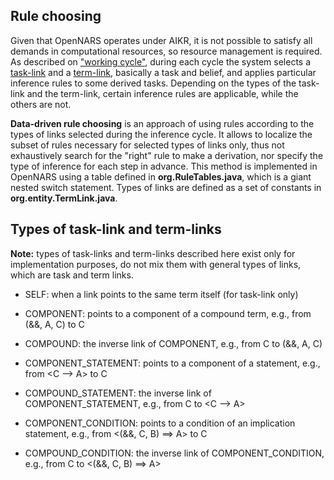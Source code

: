 ## Rule choosing

Given that OpenNARS operates under AIKR, it is not possible to satisfy all demands in computational resources, so resource management is required. As described on ["working cycle"](https://github.com/opennars/opennars/wiki/Working-Cycle-and-Tasks-Management-in-OpenNARS), during each cycle the system selects a [task-link](https://github.com/opennars/opennars/wiki/Types-of-Links:-task-and-term-links) and a [term-link](https://github.com/opennars/opennars/wiki/Types-of-Links:-task-and-term-links), basically a task and belief, and applies particular inference rules to some derived tasks. Depending on the types of the task-link and the term-link, certain inference rules are applicable, while the others are not.     

**Data-driven rule choosing** is an approach of using rules according to the types of links selected during the inference cycle. It allows to localize the subset of rules necessary for selected types of links only, thus not exhaustively search for the "right" rule to make a derivation, nor specify the type of inference for each step in advance. This method is implemented in OpenNARS using a table defined in **org.RuleTables.java**, which is a giant nested switch statement. Types of links are defined as a set of constants in **org.entity.TermLink.java**.

## Types of task-link and term-links
**Note:** types of task-links and term-links described here exist only for implementation purposes, do not mix them with general types of links, which are task and term links. 
* SELF: when a link points to the same term itself (for task-link only)
    
* COMPONENT: points to a component of a compound term, e.g., from (&&, A, C) to C

* COMPOUND: the inverse link of COMPONENT, e.g., from C to (&&, A, C)
    
* COMPONENT_STATEMENT: points to a component of a statement, e.g., from <C --> A> to C
    
* COMPOUND_STATEMENT: the inverse link of COMPONENT_STATEMENT, e.g., from C to <C --> A>
    
* COMPONENT_CONDITION: points to a condition of an implication statement, e.g., from <(&&, C, B) ==> A> to C
    
* COMPOUND_CONDITION: the inverse link of COMPONENT_CONDITION, e.g., from C to <(&&, C, B) ==> A>

